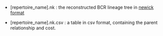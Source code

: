
- [repertoire_name].nk : the reconstructed BCR lineage tree in [newick format](https://en.wikipedia.org/wiki/Newick_format) 

- [repertoire_name].nk.csv :  a table in csv format, containing the parent relationship and cost.
